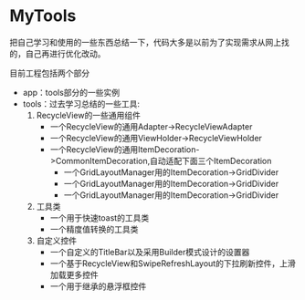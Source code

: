 # MyTools

把自己学习和使用的一些东西总结一下，代码大多是以前为了实现需求从网上找的，自己再进行优化改动。

目前工程包括两个部分
- app：tools部分的一些实例  
- tools：过去学习总结的一些工具:
    1. RecycleView的一些通用组件
        * 一个RecycleView的通用Adapter->RecycleViewAdapter
        * 一个RecycleView的通用ViewHolder->RecycleViewHolder  
        * 一个RecycleView的通用ItemDecoration->CommonItemDecoration,自动适配下面三个ItemDecoration
            * 一个GridLayoutManager用的ItemDecoration->GridDivider  
            * 一个GridLayoutManager用的ItemDecoration->GridDivider  
            * 一个GridLayoutManager用的ItemDecoration->GridDivider 
    2. 工具类
        * 一个用于快速toast的工具类
        * 一个精度值转换的工具类
    3. 自定义控件
        * 一个自定义的TitleBar以及采用Builder模式设计的设置器
        * 一个基于RecycleView和SwipeRefreshLayout的下拉刷新控件，上滑加载更多控件
        * 一个用于继承的悬浮框控件

